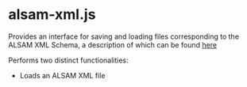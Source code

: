 # alsam-xml.js

Provides an interface for saving and loading files corresponding to the ALSAM XML Schema, a description of which can be found [here]()

Performs two distinct functionalities:

- Loads an ALSAM XML file
